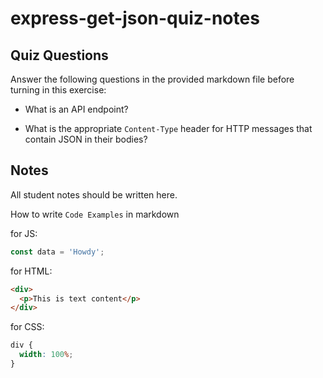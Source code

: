 # express-get-json-quiz-notes

## Quiz Questions

Answer the following questions in the provided markdown file before turning in this exercise:

- What is an API endpoint?

- What is the appropriate `Content-Type` header for HTTP messages that contain JSON in their bodies?

## Notes

All student notes should be written here.

How to write `Code Examples` in markdown

for JS:

```javascript
const data = 'Howdy';
```

for HTML:

```html
<div>
  <p>This is text content</p>
</div>
```

for CSS:

```css
div {
  width: 100%;
}
```
